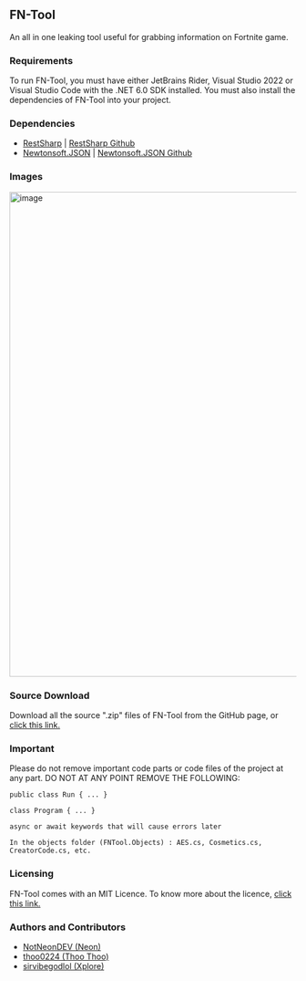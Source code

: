 ## FN-Tool

An all in one leaking tool useful for grabbing information on Fortnite game.

### Requirements

To run FN-Tool, you must have either JetBrains Rider, Visual Studio 2022 or Visual Studio Code with the .NET 6.0 SDK installed. You must also install the dependencies of FN-Tool into your project.

### Dependencies

- [RestSharp](https://restsharp.dev/) | [RestSharp Github](https://github.com/restsharp/RestSharp)
- [Newtonsoft.JSON](https://www.newtonsoft.com/json) | [Newtonsoft.JSON Github](https://github.com/JamesNK/Newtonsoft.Json)

### Images 

<img width="850" alt="image" src="https://user-images.githubusercontent.com/82705218/143476258-670f2f30-3d4e-4943-993e-bd09246278d5.png">

### Source Download

Download all the source ".zip" files of FN-Tool from the GitHub page, or [click this link.](https://github.com/NotNeonDEV/FN-Tool/archive/refs/heads/main.zip)

### Important

Please do not remove important code parts or code files of the project at any part. DO NOT AT ANY POINT REMOVE THE FOLLOWING:

`public class Run
{
  ...
}
`


`class Program
{
 ...
}
`


`async or await keywords that will cause errors later`


`In the objects folder (FNTool.Objects) : AES.cs, Cosmetics.cs, CreatorCode.cs, etc.`

### Licensing

FN-Tool comes with an MIT Licence. To know more about the licence, [click this link.](https://github.com/NotNeonDEV/FN-Tool/blob/main/LICENSE)

### Authors and Contributors

- [NotNeonDEV (Neon) ](https://github.com/NotNeonDEV)
- [thoo0224 (Thoo Thoo)](https://github.com/thoo0224)
- [sirvibegodlol (Xplore) ](https://github.com/sirvibegodlol)
